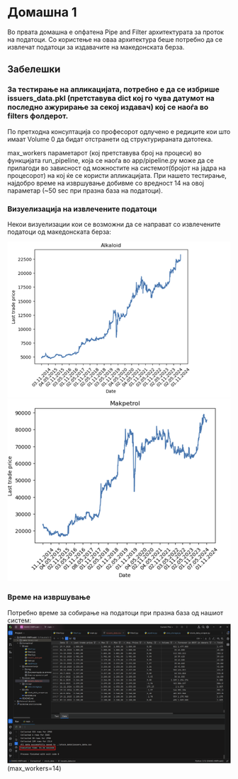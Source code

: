 # Домашна 1

Во првата домашна е опфатена Pipe and Filter архитектурата за проток на податоци.
Со користење на оваа архитектура беше потребно да се извлечат податоци за издавачите
на македонската берза.


## Забелешки
### За тестирање на апликацијата, потребно е да се избрише issuers_data.pkl (претставува dict кој го чува датумот на последно ажурирање за секој издавач) кој се наоѓа во filters фолдерот.

По претходна консултација со професорот одлучено е редиците кои што имаат Volume 0 да бидат отстранети од структурираната датотека.

max_workers параметарот (кој претставува број на процеси) во функцијата run_pipeline, која се наоѓа во app/pipeline.py може да се прилагоди во зависност од можностите на системот(бројот на јадра на процесорот) на кој ќе се користи апликацијата. При нашето тестирање, најдобро време на извршување добивме со вредност 14 на овој параметар (~50 sec при празна база на податоци).



  

### Визуелизација на извлечените податоци
Некои визуелизации кои се возможни да се направат со извлечените податоци од македонската берза:

![image](dokumentacija/img/alkaloid.png)
![image](dokumentacija/img/makpetrol.png)

### Време на извршување
Потребно време за собирање на податоци при празна база од нашиот систем:
![image](dokumentacija/img/test_run_exec_time.png)
(max_workers=14)